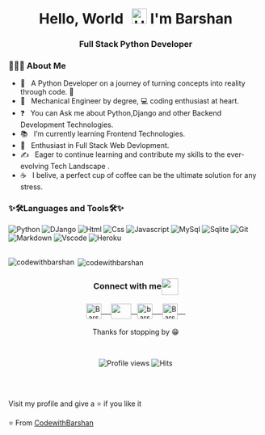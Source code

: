 <h1 align="center">Hello, World <img src='https://raw.githubusercontent.com/iampavangandhi/iampavangandhi/master/gifs/Hi.gif' alt="Hi" style="width: 30px;margin-left: 10px;"> I'm Barshan</h1>

<h3 align="center">Full Stack Python Developer</h3>
<h3> 👨🏻‍💻 About Me </h3>

- 🔭 &nbsp; A Python Developer on a journey of turning concepts into reality through code. 🐍
- 🔧 &nbsp; Mechanical Engineer by degree, 💻 coding enthusiast at heart.
- ❓ &nbsp; You can Ask me about Python,Django and other Backend Development Technologies.
- 📚 &nbsp; I’m currently learning Frontend Technologies.
- 🌱 &nbsp; Enthusiast  in Full Stack Web Devlopment.
- ✍️ &nbsp; Eager to continue learning and contribute my skills to the ever-evolving Tech Landscape .
- ☕ &nbsp; I belive, a perfect cup of coffee can be the ultimate solution for any stress. 


<h3 align="left">✨🛠️Languages and Tools🛠️✨</h3>

![Python](https://img.shields.io/badge/Python-306998?style=for-the-badge&logo=python&logoColor=FFD43B)
![DJango](https://img.shields.io/badge/Django-092E20?style=for-the-badge&logo=django&logoColor=white)
![Html](https://img.shields.io/badge/HTML5-E34F26?style=flat&logo=html5&logoColor=white)
![Css](https://img.shields.io/badge/CSS3-1572B6?style=flat&logo=css3&logoColor=white)
![Javascript](https://img.shields.io/badge/JavaScript-323330?style=flat&logo=javascript&logoColor=F7DF1E)
![MySql](https://img.shields.io/badge/MySql-07405E?style=flat&logo=mysql&logoColor=white)
![Sqlite](https://img.shields.io/badge/SQLite-07405E?style=flat&logo=sqlite&logoColor=white)
![Git](https://img.shields.io/badge/GIT-E44C30?style=flat&logo=git&logoColor=white)
![Markdown](https://img.shields.io/badge/Markdown-000000?style=flat&logo=markdown&logoColor=white)
![Vscode](https://img.shields.io/badge/Visual_Studio_Code-0078D4?style=flat&logo=visual%20studio%20code&logoColor=white)
![Heroku](https://img.shields.io/badge/Heroku-430098?style=flat&logo=heroku&logoColor=white)
 <br/>
  <br/>
<p><img align="left" src="https://github-readme-stats.vercel.app/api/top-langs?username=codewithbarshan&show_icons=true&locale=en&layout=compact" alt="codewithbarshan" /></p>
<p>&nbsp;<img align="center" src="https://github-readme-stats.vercel.app/api?username=codewithbarshan&show_icons=true&locale=en" alt="codewithbarshan" /></p>

<div align="center">
  <h3 align="center">Connect with me<img align="center" src="https://github.com/rajput2107/rajput2107/blob/master/Assets/Handshake.gif" height="33px" /></h3> 
</div>
<p align="center">
 <a href="https://www.linkedin.com/in/barshan-mukherjee" target="blank">
  <img align="center" alt="Barshan Mukherjee" width="30px" src="https://www.vectorlogo.zone/logos/linkedin/linkedin-icon.svg" /> &nbsp; &nbsp;
 </a>
 <a href="https://bio.link/barshanmukherjee" target="blank">
     <img align="center" src="https://cdn.dribbble.com/users/8121946/screenshots/15795739/media/4ff2f4d13f3a0b988f226ec66021ac81.png?resize=800x600&vertical=center"
         height="30" width="40" /> &nbsp;
  </a>   
 <a href="https://instagram.com/barshan__mukherjee?igshid=OTk0YzhjMDVlZA==" target="blank">
  <img align="center" alt="barshan_mukherjee" width="30px" src="https://www.vectorlogo.zone/logos/instagram/instagram-icon.svg" /> &nbsp; &nbsp;
 </a>
 <a href="https://twitter.com/BarshanMukherj4" target="blank">
  <img align="center" alt="Barshan Mukherjee" width="30px" src="https://www.vectorlogo.zone/logos/twitter/twitter-official.svg" /> &nbsp; &nbsp;
 </a>
 <br/>
  <br/>
  Thanks for stopping by 😁<br/>
</p>
<br/>
<p 
<p align="center">
  <img alt="Profile views" src="https://komarev.com/ghpvc/?username=SP-XD&style=flat&color=orange&label=PROFILE+VIEWS" />
  <img alt="Hits" src="https://hits.seeyoufarm.com/api/count/incr/badge.svg?url=https%3A%2F%2Fgithub.com%2FSP-XD&count_bg=%2379C83D&title_bg=%23555555&icon=mediafire.svg&icon_color=%23E7E7E7&title=HITS&edge_flat=false" />
</p>
<br/>
<p>
 <br/>
Visit my profile and give a ⭐️ if you like it</p>

⭐️ From [CodewithBarshan](https://github.com/CodewithBarshan)
